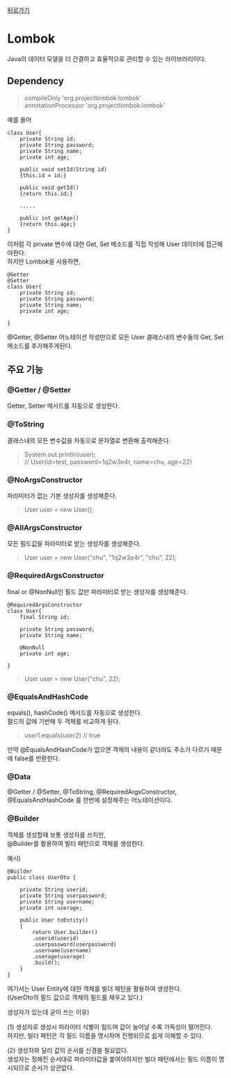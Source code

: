 [뒤로가기](../../../README.md)<br>

# Lombok

Java의 데이터 모델을 더 간결하고 효율적으로 관리할 수 있는 라이브러리이다.

## Dependency

> compileOnly 'org.projectlombok:lombok'<br>
> annotationProcessor 'org.projectlombok:lombok'

예를 들어

```
class User{
    private String id;
    private String password;
    private String name;
    private int age;

    public void setId(String id)
    {this.id = id;}

    public void getId()
    {return this.id;}

    .....

    public int getAge()
    {return this.age;}
}
```

이처럼 각 private 변수에 대한 Get, Set 메소드를 직접 작성해 User 데이터에 접근해야한다.<br>
하지만 Lombok을 사용하면,<br>

```
@Getter
@Setter
class User{
    private String id;
    private String password;
    private String name;
    private int age;

}
```

@Getter, @Setter 어노테이션 작성만으로 모든 User 클래스내의 변수들의 Get, Set 메소드를
추가해주게된다.<br>

## 주요 기능

### @Getter / @Setter

Getter, Setter 메서드를 자동으로 생성한다.

### @ToString

클래스내의 모든 변수값을 자동으로 문자열로 변환해 출력해준다.

> System.out.println(user); <br>
> // User(id=test, password=1q2w3e4r, name=chu, age=22)<br>

### @NoArgsConstructor

파라미터가 없는 기본 생성자를 생성해준다.

> User user = new User();

### @AllArgsConstructor

모든 필드값을 파라미터로 받는 생성자를 생성해준다.

> User user = new User("chu", "1q2w3e4r", "chu", 22);

### @RequiredArgsConstructor

final or @NonNull인 필드 값만 파라미터로 받는 생성자를 생성해준다.

```
@RequiredArgsConstructor
class User{
    final String id;

    private String password;
    private String name;

    @NonNull
    private int age;

}
```

> User user = new User("chu", 22);

### @EqualsAndHashCode

equals(), hashCode() 메서드를 자동으로 생성한다.<br>
필드의 값에 기반해 두 객체를 비교하게 된다.<br>

> user1.equals(user2) // true

만약 @EqualsAndHashCode가 없으면 객체의 내용이 같더라도 주소가 다르기 때문에
false를 반환한다.<br>

### @Data

@Getter / @Setter, @ToString, @RequiredArgsConstructor, @EqualsAndHashCode
를 한번에 설정해주는 어노테이션이다.

### @Builder

객체를 생성할때 보통 생성자를 쓰지만,<br>
@Builder를 활용하여 빌터 패턴으로 객체를 생성한다.<br>

예시)

```
@Builder
public class UserDto {

    private String userid;
    private String userpassword;
    private String username;
    private int userage;

    public User toEntity()
    {
        return User.builder()
        .userid(userid)
        .userpassword(userpassword)
        .username(username)
        .userage(userage)
        .build();
    }
}
```

여기서는 User Entity에 대한 객체를 빌더 패턴을 활용하여 생성한다.<br>
(UserDto의 필드 값으로 객체의 필드를 채우고 있다.)<br>

생성자가 있는데 굳이 쓰는 이유)

(1) 생성자로 생성시 파라미터 식별이 힘드며 값이 늘어날 수록 가독성이 떨어진다.<br>
하지만, 빌더 패턴은 각 필드 이름을 명시하며 진행되므로 쉽게 이해할 수 있다.<br>

(2) 생성자와 달리 값의 순서를 신경쓸 필요없다.<br>
생성자는 정해진 순서대로 파라미터값을 붙여야하지만 빌더 패턴에서는 필드 이름이 명시되므로
순서가 상관없다.<br>
